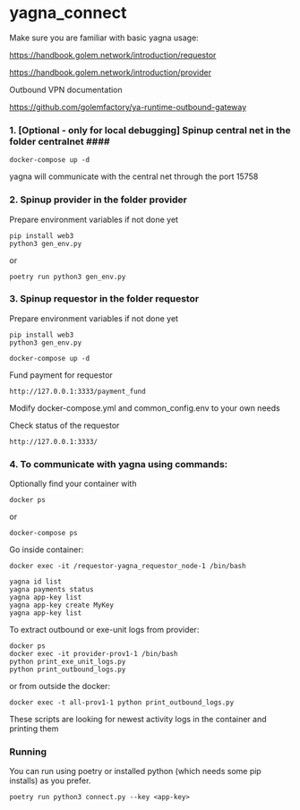 # yagna_connect


Make sure you are familiar with basic yagna usage:

https://handbook.golem.network/introduction/requestor

https://handbook.golem.network/introduction/provider

Outbound VPN documentation

https://github.com/golemfactory/ya-runtime-outbound-gateway


### 1. [Optional - only for local debugging] Spinup central net in the folder centralnet #### ###

```
docker-compose up -d
```

yagna will communicate with the central net through the port 15758

### 2. Spinup provider in the folder provider ###

Prepare environment variables if not done yet
```
pip install web3
python3 gen_env.py
```

or

```
poetry run python3 gen_env.py
```

### 3. Spinup requestor in the folder requestor ###

Prepare environment variables if not done yet
```
pip install web3
python3 gen_env.py
```

```
docker-compose up -d
```

Fund payment for requestor
```
http://127.0.0.1:3333/payment_fund
```

Modify docker-compose.yml and common_config.env to your own needs

Check status of the requestor
```
http://127.0.0.1:3333/
```

### 4. To communicate with yagna using commands: ###

Optionally find your container with 
```
docker ps
```
or
```
docker-compose ps
```

Go inside container:
```
docker exec -it /requestor-yagna_requestor_node-1 /bin/bash
```
```
yagna id list
yagna payments status
yagna app-key list
yagna app-key create MyKey
yagna app-key list
```

To extract outbound or exe-unit logs from provider:

```
docker ps
docker exec -it provider-prov1-1 /bin/bash
python print_exe_unit_logs.py
python print_outbound_logs.py
```

or from outside the docker:

```
docker exec -t all-prov1-1 python print_outbound_logs.py
```

These scripts are looking for newest activity logs in the container and printing them

### Running ###

You can run using poetry or installed python (which needs some pip installs) as you prefer.

```poetry run python3 connect.py --key <app-key>```

